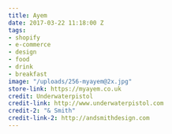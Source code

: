 ```yaml
---
title: Ayem
date: 2017-03-22 11:18:00 Z
tags:
- shopify
- e-commerce
- design
- food
- drink
- breakfast
image: "/uploads/256-myayem@2x.jpg"
store-link: https://myayem.co.uk
credit: Underwaterpistol
credit-link: http://www.underwaterpistol.com
credit-2: "& Smith"
credit-link-2: http://andsmithdesign.com
---
```


